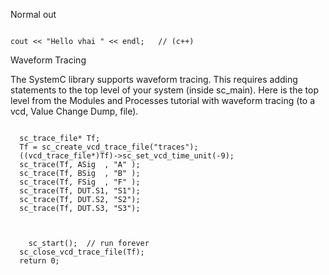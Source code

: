 Normal out 
```

cout << "Hello vhai " << endl;   // (c++) 
```


Waveform Tracing

The SystemC library supports waveform tracing. This requires adding statements to the top level of your system (inside sc_main). Here is the top level from the Modules and Processes tutorial with waveform tracing (to a vcd, Value Change Dump, file).
```

  sc_trace_file* Tf;
  Tf = sc_create_vcd_trace_file("traces");
  ((vcd_trace_file*)Tf)->sc_set_vcd_time_unit(-9);
  sc_trace(Tf, ASig  , "A" );
  sc_trace(Tf, BSig  , "B" );
  sc_trace(Tf, FSig  , "F" );
  sc_trace(Tf, DUT.S1, "S1");
  sc_trace(Tf, DUT.S2, "S2");
  sc_trace(Tf, DUT.S3, "S3");
  
  
  
    sc_start();  // run forever
  sc_close_vcd_trace_file(Tf);
  return 0;
```
